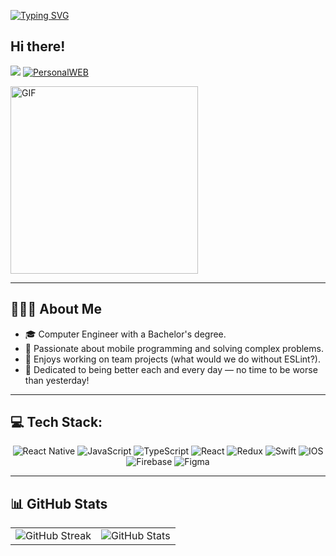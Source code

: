 
[![Typing SVG](https://readme-typing-svg.demolab.com?font=Sedan+SC&size=28&pause=1000&color=FFC606&vCenter=true&random=false&width=600&lines=Be+better+today+than+you+were+yesterday)](https://git.io/typing-svg)

## Hi there!

[![](https://visitcount.itsvg.in/api?id=muazzeza&icon=0&color=0)](https://visitcount.itsvg.in)
<a href="https://muazzeza.github.io">
    <img src="https://img.shields.io/badge/Visit%20My%20Website-FF6347?style=for-the-badge&logo=github&logoColor=white" alt="PersonalWEB"/>
  </a>
  
<div align="flex-start">

<img src="https://media1.giphy.com/media/v1.Y2lkPTc5MGI3NjExbGh6aHdsZmxremZubDRwdjlwYTZ2bWY4cHd3ZGh0bjU0cnlsbTBzbSZlcD12MV9pbnRlcm5hbF9naWZfYnlfaWQmY3Q9Zw/137EaR4vAOCn1S/giphy.gif" width="300" alt="GIF" />

</div>

---

## 👩🏻‍💻 About Me

- 🎓 Computer Engineer with a Bachelor's degree.
- 🎯 Passionate about mobile programming and solving complex problems.
- 🤝 Enjoys working on team projects (what would we do without ESLint?).
- 🦾 Dedicated to being better each and every day — no time to be worse than yesterday!

---

## 💻 Tech Stack:
<div align="center">

![React Native](https://img.shields.io/badge/react_native-%2320232a.svg?style=for-the-badge&logo=react&logoColor=%2361DAFB) 
![JavaScript](https://img.shields.io/badge/javascript-%23323330.svg?style=for-the-badge&logo=javascript&logoColor=%23F7DF1E) 
![TypeScript](https://img.shields.io/badge/typescript-%23007ACC.svg?style=for-the-badge&logo=typescript&logoColor=white) 
![React](https://img.shields.io/badge/react-%2320232a.svg?style=for-the-badge&logo=react&logoColor=%2361DAFB) 
![Redux](https://img.shields.io/badge/redux-%23593d88.svg?style=for-the-badge&logo=redux&logoColor=white) 
![Swift](https://img.shields.io/badge/swift-F54A2A?style=for-the-badge&logo=swift&logoColor=white) 
![IOS](https://img.shields.io/badge/IOS-%2320232a.svg?style=for-the-badge&logo=apple&logoColor=white)
![Firebase](https://img.shields.io/badge/firebase-%23039BE5.svg?style=for-the-badge&logo=firebase)
![Figma](https://img.shields.io/badge/figma-%23F24E1E.svg?style=for-the-badge&logo=figma&logoColor=white) 

</div>

---

## 📊 GitHub Stats


<table>
  <tr>
    <td>
      <img src="https://github-readme-streak-stats.herokuapp.com/?user=muazzeza&theme=dark&hide_border=false" alt="GitHub Streak">
    </td>
    <td>
      <img src="https://github-readme-stats.vercel.app/api?username=muazzeza&theme=holi&hide_border=false&include_all_commits=true&count_private=true" alt="GitHub Stats">
    </td>
  </tr>
</table>



<!-- Proudly created with GPRM ( https://gprm.itsvg.in ) -->



